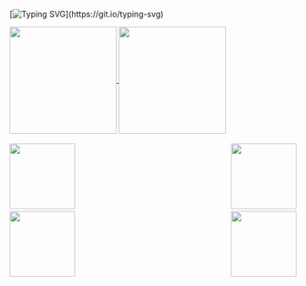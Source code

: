 [![Typing SVG](https://readme-typing-svg.demolab.com?font=Fira+Code&pause=1000&width=435&lines=Code+is+poetry%2C+but+only+when+it+compiles.;Elegance+is+not+an+option%2C+it%E2%80%99s+a+necessity.;Optimization+is+an+art.+Over-optimization+is+a+tragedy.;Perfection+is+unreachable%2C+but+that+doesn%E2%80%99t+mean+you+should+ship+mediocrity.;Threads+and+mutexes%3A+where+philosophy+meets+chaos.;If+the+compiler+is+happy%2C+I%E2%80%99m+suspicious.;Deadlocks%3A+when+philosophers+think+too+much.;If+you+don%E2%80%99t+understand+it+well+enough%2C+your+computer+won%E2%80%99t+either.;You+don%E2%80%99t+need+more+time.+You+need+fewer+distractions.;Git+commits+are+like+journal+entries%E2%80%94you%E2%80%99ll+regret+some%2C+but+they+tell+your+story.;A+well-placed+semicolon+can+be+the+difference+between+genius+and+madness.;The+best+debugger+is+a+quiet+room+and+a+skeptical+mind.)](https://git.io/typing-svg)
<div>
  <a href="https://git.io/streak-stats">
    <img height=188 align="center" src="http://github-readme-streak-stats.herokuapp.com?user=aandriamgit&theme=catppuccin-mocha&hide_border=true" />
  </a>
  <a href="https://github.com/anuraghazra/convoychat">
    <img height=188 align="center" src="https://github-readme-stats.vercel.app/api/top-langs?username=aandriamgit&layout=compact&langs_count=8&card_width=320&hide=shell&bg_color=1e1e2e&text_color=cdd6f4&icon_color=cba6f7&title_color=94e2d5&hide_border=true&exclude_repo=push_swap_visu" />
  </a>  
</div>
<br/>
<div>
<a href="https://github.com/aandriamgit/cpp_module_00">
  <img height=115 align="left" src="https://github-readme-stats.vercel.app/api/pin/?username=aandriamgit&theme=catppuccin_mocha&repo=cpp_module_00" />
</a>
<a href="https://github.com/aandriamgit/minishell">
  <img height=115 align="right" src="https://github-readme-stats.vercel.app/api/pin/?username=aandriamgit&theme=catppuccin_mocha&repo=minishell" />
</a>  
</div>
<br/>
<br/>
<br/>
<br/>
<br/>
<br/>
<br/>
 <a href="https://github.com/aandriamgit/NetPractice">
  <img height=115 align="left" src="https://github-readme-stats.vercel.app/api/pin/?username=aandriamgit&theme=catppuccin_mocha&repo=NetPractice" />
</a>
<a href="https://github.com/aandriamgit/my_cub3d">
  <img height=115 align="right" src="https://github-readme-stats.vercel.app/api/pin/?username=aandriamgit&theme=catppuccin_mocha&repo=my_cub3d" />
</a>
 
</div>

<!--
**aandriamgit/aandriamgit** is a ✨ _special_ ✨ repository because its `README.md` (this file) appears on your GitHub profile.

Here are some ideas to get you started:

- 🔭 I’m currently working on ...
- 🌱 I’m currently learning ...
- 👯 I’m looking to collaborate on ...
- 🤔 I’m looking for help with ...
- 💬 Ask me about ...
- 📫 How to reach me: ...
- 😄 Pronouns: ...
- ⚡ Fun fact: ...
-->
